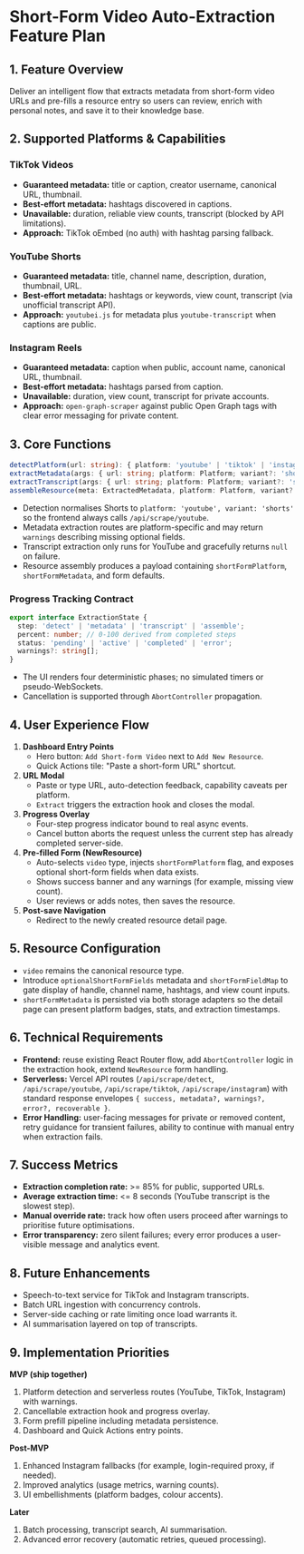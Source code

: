 ﻿# Short-Form Video Auto-Extraction Feature Plan

## 1. Feature Overview
Deliver an intelligent flow that extracts metadata from short-form video URLs and pre-fills a resource entry so users can review, enrich with personal notes, and save it to their knowledge base.

## 2. Supported Platforms & Capabilities
### TikTok Videos
- **Guaranteed metadata:** title or caption, creator username, canonical URL, thumbnail.
- **Best-effort metadata:** hashtags discovered in captions.
- **Unavailable:** duration, reliable view counts, transcript (blocked by API limitations).
- **Approach:** TikTok oEmbed (no auth) with hashtag parsing fallback.

### YouTube Shorts
- **Guaranteed metadata:** title, channel name, description, duration, thumbnail, URL.
- **Best-effort metadata:** hashtags or keywords, view count, transcript (via unofficial transcript API).
- **Approach:** `youtubei.js` for metadata plus `youtube-transcript` when captions are public.

### Instagram Reels
- **Guaranteed metadata:** caption when public, account name, canonical URL, thumbnail.
- **Best-effort metadata:** hashtags parsed from caption.
- **Unavailable:** duration, view count, transcript for private accounts.
- **Approach:** `open-graph-scraper` against public Open Graph tags with clear error messaging for private content.

## 3. Core Functions
```typescript
detectPlatform(url: string): { platform: 'youtube' | 'tiktok' | 'instagram'; variant?: 'shorts'; isValid: boolean; error?: string; videoId?: string }
extractMetadata(args: { url: string; platform: Platform; variant?: 'shorts' }): Promise<ExtractedMetadata>
extractTranscript(args: { url: string; platform: Platform; variant?: 'shorts' }): Promise<string | null>
assembleResource(meta: ExtractedMetadata, platform: Platform, variant?: string): PrefillPayload
```
- Detection normalises Shorts to `platform: 'youtube', variant: 'shorts'` so the frontend always calls `/api/scrape/youtube`.
- Metadata extraction routes are platform-specific and may return `warnings` describing missing optional fields.
- Transcript extraction only runs for YouTube and gracefully returns `null` on failure.
- Resource assembly produces a payload containing `shortFormPlatform`, `shortFormMetadata`, and form defaults.

### Progress Tracking Contract
```typescript
export interface ExtractionState {
  step: 'detect' | 'metadata' | 'transcript' | 'assemble';
  percent: number; // 0-100 derived from completed steps
  status: 'pending' | 'active' | 'completed' | 'error';
  warnings?: string[];
}
```
- The UI renders four deterministic phases; no simulated timers or pseudo-WebSockets.
- Cancellation is supported through `AbortController` propagation.

## 4. User Experience Flow
1. **Dashboard Entry Points**
   - Hero button: `Add Short-form Video` next to `Add New Resource`.
   - Quick Actions tile: "Paste a short-form URL" shortcut.
2. **URL Modal**
   - Paste or type URL, auto-detection feedback, capability caveats per platform.
   - `Extract` triggers the extraction hook and closes the modal.
3. **Progress Overlay**
   - Four-step progress indicator bound to real async events.
   - Cancel button aborts the request unless the current step has already completed server-side.
4. **Pre-filled Form (NewResource)**
   - Auto-selects `video` type, injects `shortFormPlatform` flag, and exposes optional short-form fields when data exists.
   - Shows success banner and any warnings (for example, missing view count).
   - User reviews or adds notes, then saves the resource.
5. **Post-save Navigation**
   - Redirect to the newly created resource detail page.

## 5. Resource Configuration
- `video` remains the canonical resource type.
- Introduce `optionalShortFormFields` metadata and `shortFormFieldMap` to gate display of handle, channel name, hashtags, and view count inputs.
- `shortFormMetadata` is persisted via both storage adapters so the detail page can present platform badges, stats, and extraction timestamps.

## 6. Technical Requirements
- **Frontend:** reuse existing React Router flow, add `AbortController` logic in the extraction hook, extend `NewResource` form handling.
- **Serverless:** Vercel API routes (`/api/scrape/detect`, `/api/scrape/youtube`, `/api/scrape/tiktok`, `/api/scrape/instagram`) with standard response envelopes `{ success, metadata?, warnings?, error?, recoverable }`.
- **Error Handling:** user-facing messages for private or removed content, retry guidance for transient failures, ability to continue with manual entry when extraction fails.

## 7. Success Metrics
- **Extraction completion rate:** >= 85% for public, supported URLs.
- **Average extraction time:** <= 8 seconds (YouTube transcript is the slowest step).
- **Manual override rate:** track how often users proceed after warnings to prioritise future optimisations.
- **Error transparency:** zero silent failures; every error produces a user-visible message and analytics event.

## 8. Future Enhancements
- Speech-to-text service for TikTok and Instagram transcripts.
- Batch URL ingestion with concurrency controls.
- Server-side caching or rate limiting once load warrants it.
- AI summarisation layered on top of transcripts.

## 9. Implementation Priorities
**MVP (ship together)**
1. Platform detection and serverless routes (YouTube, TikTok, Instagram) with warnings.
2. Cancellable extraction hook and progress overlay.
3. Form prefill pipeline including metadata persistence.
4. Dashboard and Quick Actions entry points.

**Post-MVP**
1. Enhanced Instagram fallbacks (for example, login-required proxy, if needed).
2. Improved analytics (usage metrics, warning counts).
3. UI embellishments (platform badges, colour accents).

**Later**
1. Batch processing, transcript search, AI summarisation.
2. Advanced error recovery (automatic retries, queued processing).
